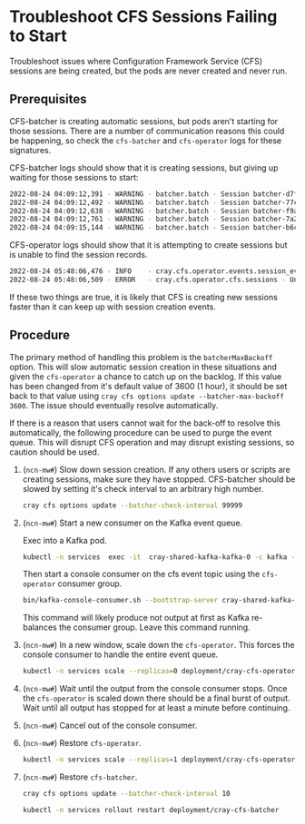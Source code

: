 # Troubleshoot CFS Sessions Failing to Start

Troubleshoot issues where Configuration Framework Service \(CFS\) sessions are being created, but the pods are never created and never run.

## Prerequisites

CFS-batcher is creating automatic sessions, but pods aren't starting for those sessions.  There are a number of communication reasons this could be happening, so check the `cfs-batcher` and `cfs-operator` logs for these signatures.

CFS-batcher logs should show that it is creating sessions, but giving up waiting for those sessions to start:

```bash
2022-08-24 04:09:12,391 - WARNING - batcher.batch - Session batcher-d7f9bf52-e5f6-4742-849b-4086b1d59ab1 is stuck in pending and will be deleted.
2022-08-24 04:09:12,492 - WARNING - batcher.batch - Session batcher-77c3c4d1-df39-4ebc-a6b4-32b8e102bdc5 is stuck in pending and will be deleted.
2022-08-24 04:09:12,638 - WARNING - batcher.batch - Session batcher-f9a513c1-47ad-4539-98cc-b3f418f6b8bd is stuck in pending and will be deleted.
2022-08-24 04:09:12,761 - WARNING - batcher.batch - Session batcher-7a291f2f-0149-46d7-889b-08331a46af2c is stuck in pending and will be deleted.
2022-08-24 04:09:15,144 - WARNING - batcher.batch - Session batcher-b6c35dcc-b8b9-421b-9090-23bfc2a72ac3 is stuck in pending and will be deleted.
```

CFS-operator logs should show that it is attempting to create sessions but is unable to find the session records.

```bash
2022-08-24 05:48:06,476 - INFO    - cray.cfs.operator.events.session_events - EVENT: CREATE batcher-3b78941e-1c06-474c-89fe-bf241f5002e4
2022-08-24 05:48:06,509 - ERROR   - cray.cfs.operator.cfs.sessions - Unexpected response from CFS: 404 Client Error: Not Found for url: http://cray-cfs-api/v2/sessions/batcher-3b78941e-1c06-474c-89fe-bf241f5002e4
```

If these two things are true, it is likely that CFS is creating new sessions faster than it can keep up with session creation events.

## Procedure

The primary method of handling this problem is the `batcherMaxBackoff` option.  This will slow automatic session creation in these situations and given the `cfs-operator` a chance to catch up on the backlog.
If this value has been changed from it's default value of 3600 (1 hour), it should be set back to that value using `cray cfs options update --batcher-max-backoff 3600`.  The issue should eventually resolve automatically.

If there is a reason that users cannot wait for the back-off to resolve this automatically, the following procedure can be used to purge the event queue.  This will disrupt CFS operation and may disrupt existing sessions, so caution should be used.

1. (`ncn-mw#`) Slow down session creation.  If any others users or scripts are creating sessions, make sure they have stopped.  CFS-batcher should be slowed by setting it's check interval to an arbitrary high number.

    ```bash
    cray cfs options update --batcher-check-interval 99999
    ```

1. (`ncn-mw#`) Start a new consumer on the Kafka event queue.

    Exec into a Kafka pod.

    ```bash
    kubectl -n services  exec -it  cray-shared-kafka-kafka-0 -c kafka -- /bin/bash
    ```

    Then start a console consumer on the cfs event topic using the `cfs-operator` consumer group.

    ```bash
    bin/kafka-console-consumer.sh --bootstrap-server cray-shared-kafka-kafka-0.cray-shared-kafka-kafka-brokers.services.svc.cluster.local:9092 --topic cfs-session-events --group cfs-operator
    ```

   This command will likely produce not output at first as Kafka re-balances the consumer group.  Leave this command running.

1. (`ncn-mw#`) In a new window, scale down the `cfs-operator`.  This forces the console consumer to handle the entire event queue.

    ```bash
    kubectl -n services scale --replicas=0 deployment/cray-cfs-operator
    ```

1. (`ncn-mw#`) Wait until the output from the console consumer stops.  Once the `cfs-operator` is scaled down there should be a final burst of output.  Wait until all output has stopped for at least a minute before continuing.

1. (`ncn-mw#`) Cancel out of the console consumer.

1. (`ncn-mw#`) Restore `cfs-operator`.

    ```bash
    kubectl -n services scale --replicas=1 deployment/cray-cfs-operator
    ```

1. (`ncn-mw#`) Restore `cfs-batcher`.

    ```bash
    cray cfs options update --batcher-check-interval 10
    ```

    ```bash
    kubectl -n services rollout restart deployment/cray-cfs-batcher
    ```
